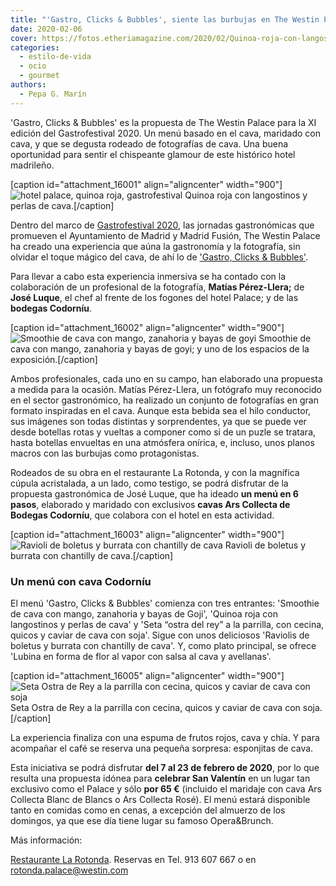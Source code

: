 ```yaml
---
title: "'Gastro, Clicks & Bubbles', siente las burbujas en The Westin Palace"
date: 2020-02-06
cover: https://fotos.etheriamagazine.com/2020/02/Quinoa-roja-con-langostinos-y-perlas-de-cava.jpg
categories: 
  - estilo-de-vida
  - ocio
  - gourmet
authors: 
  - Pepa G. Marín
---
```


'Gastro, Clicks & Bubbles' es la propuesta de The Westin Palace para la XI edición del 
Gastrofestival 2020. Un menú basado en el cava, maridado con cava, y que se degusta 
rodeado de fotografías de cava. Una buena oportunidad para sentir el chispeante glamour 
de este histórico hotel madrileño. 

\[caption id="attachment\_16001" align="aligncenter" width="900"\]![hotel palace, quinoa roja, gastrofestival](https://fotos.etheriamagazine.com/2020/02/Quinoa-roja-con-langostinos-y-perlas-de-cava.jpg "Quinoa roja con langostinos y perlas de cava.") Quinoa roja con langostinos y perlas de cava.\[/caption\]

Dentro del marco de [Gastrofestival 2020](https://www.gastrofestivalmadrid.com/es), las jornadas gastronómicas que promueven el Ayuntamiento de Madrid y Madrid Fusión, The Westin Palace ha creado una experiencia que aúna la gastronomía y la fotografía, sin olvidar el toque mágico del cava, de ahí lo de ['Gastro, Clicks & Bubbles'](https://www.larotondapalace.com/).

Para llevar a cabo esta experiencia inmersiva se ha contado con la colaboración de un profesional de la fotografía, **Matías Pérez-Llera;** de **José Luque**, el chef al frente de los fogones del hotel Palace; y de las **bodegas Codorníu**.

\[caption id="attachment\_16002" align="aligncenter" width="900"\]![Smoothie de cava con mango, zanahoria y bayas de goyi](https://fotos.etheriamagazine.com/2020/02/jornadas-palace.jpg "Smoothie de cava con mango, zanahoria y bayas de goyi; y uno de los espacios de la exposición.") Smoothie de cava con mango, zanahoria y bayas de goyi; y uno de los espacios de la exposición.\[/caption\]

Ambos profesionales, cada uno en su campo, han elaborado una propuesta a medida para la ocasión. Matías Pérez-Llera, un fotógrafo muy reconocido en el sector gastronómico, ha realizado un conjunto de fotografías en gran formato inspiradas en el cava. Aunque esta bebida sea el hilo conductor, sus imágenes son todas distintas y sorprendentes, ya que se puede ver desde botellas rotas y vueltas a componer como si de un puzle se tratara, hasta botellas envueltas en una atmósfera onírica, e, incluso, unos planos macros con las burbujas como protagonistas.

Rodeados de su obra en el restaurante La Rotonda, y con la magnífica cúpula acristalada, a un lado, como testigo, se podrá disfrutar de la propuesta gastronómica de José Luque, que ha ideado **un menú en 6 pasos**, elaborado y maridado con exclusivos **cavas Ars Collecta de Bodegas Codorníu**, que colabora con el hotel en esta actividad.

\[caption id="attachment\_16003" align="aligncenter" width="900"\]![Ravioli de boletus y burrata con chantilly de cava](https://fotos.etheriamagazine.com/2020/02/Ravioli-de-boletus-y-burrata-con-chantilly-de-cava.jpg "Ravioli de boletus y burrata con chantilly de cava.") Ravioli de boletus y burrata con chantilly de cava.\[/caption\]

### Un menú con cava Codorníu

El menú 'Gastro, Clicks & Bubbles' comienza con tres entrantes: 'Smoothie de cava con mango, zanahoria y bayas de Goji', 'Quinoa roja con langostinos y perlas de cava' y 'Seta “ostra del rey” a la parrilla, con cecina, quicos y caviar de cava con soja'. Sigue con unos deliciosos 'Raviolis de boletus y burrata con chantilly de cava'. Y, como plato principal, se ofrece 'Lubina en forma de flor al vapor con salsa al cava y avellanas'.

\[caption id="attachment\_16005" align="aligncenter" width="900"\]![Seta Ostra de Rey a la parrilla con cecina, quicos y caviar de cava con soja](https://fotos.etheriamagazine.com/2020/02/Seta-Ostra-de-Rey.jpg "Seta Ostra de Rey a la parrilla con cecina, quicos y caviar de cava con soja.") Seta Ostra de Rey a la parrilla con cecina, quicos y caviar de cava con soja.\[/caption\]

La experiencia finaliza con una espuma de frutos rojos, cava y chía. Y para acompañar el café se reserva una pequeña sorpresa: esponjitas de cava.

Esta iniciativa se podrá disfrutar **del 7 al 23 de febrero de 2020**, por lo que resulta una propuesta idónea para **celebrar San Valentín** en un lugar tan exclusivo como el Palace y sólo **por 65 €** (incluido el maridaje con cava Ars Collecta Blanc de Blancs o Ars Collecta Rosé). El menú estará disponible tanto en comidas como en cenas, a excepción del almuerzo de los domingos, ya que ese día tiene lugar su famoso Opera&Brunch.

Más información: 

[Restaurante La Rotonda](http://www.larotondapalace.com). Reservas en Tel. 913 607 667 o en [rotonda.palace@westin.com](mailto:rotonda.palace@westin.com)

